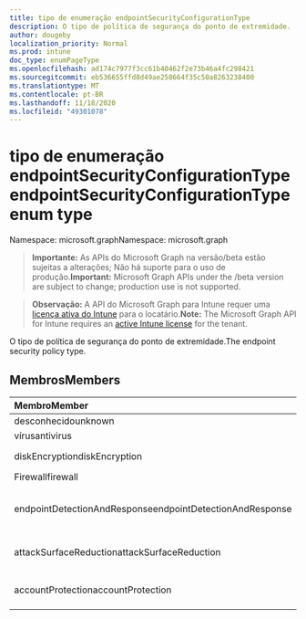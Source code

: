 ```yaml
---
title: tipo de enumeração endpointSecurityConfigurationType
description: O tipo de política de segurança do ponto de extremidade.
author: dougeby
localization_priority: Normal
ms.prod: intune
doc_type: enumPageType
ms.openlocfilehash: ad174c7977f3cc61b40462f2e73b46a4fc298421
ms.sourcegitcommit: eb536655ffd8d49ae258664f35c50a8263238400
ms.translationtype: MT
ms.contentlocale: pt-BR
ms.lasthandoff: 11/18/2020
ms.locfileid: "49301078"
---
```

# <a name="endpointsecurityconfigurationtype-enum-type"></a><span data-ttu-id="7c03e-103">tipo de enumeração endpointSecurityConfigurationType</span><span class="sxs-lookup"><span data-stu-id="7c03e-103">endpointSecurityConfigurationType enum type</span></span>

<span data-ttu-id="7c03e-104">Namespace: microsoft.graph</span><span class="sxs-lookup"><span data-stu-id="7c03e-104">Namespace: microsoft.graph</span></span>

> <span data-ttu-id="7c03e-105">**Importante:** As APIs do Microsoft Graph na versão/beta estão sujeitas a alterações; Não há suporte para o uso de produção.</span><span class="sxs-lookup"><span data-stu-id="7c03e-105">**Important:** Microsoft Graph APIs under the /beta version are subject to change; production use is not supported.</span></span>

> <span data-ttu-id="7c03e-106">**Observação:** A API do Microsoft Graph para Intune requer uma [licença ativa do Intune](https://go.microsoft.com/fwlink/?linkid=839381) para o locatário.</span><span class="sxs-lookup"><span data-stu-id="7c03e-106">**Note:** The Microsoft Graph API for Intune requires an [active Intune license](https://go.microsoft.com/fwlink/?linkid=839381) for the tenant.</span></span>

<span data-ttu-id="7c03e-107">O tipo de política de segurança do ponto de extremidade.</span><span class="sxs-lookup"><span data-stu-id="7c03e-107">The endpoint security policy type.</span></span>

## <a name="members"></a><span data-ttu-id="7c03e-108">Membros</span><span class="sxs-lookup"><span data-stu-id="7c03e-108">Members</span></span>
|<span data-ttu-id="7c03e-109">Membro</span><span class="sxs-lookup"><span data-stu-id="7c03e-109">Member</span></span>|<span data-ttu-id="7c03e-110">Valor</span><span class="sxs-lookup"><span data-stu-id="7c03e-110">Value</span></span>|<span data-ttu-id="7c03e-111">Descrição</span><span class="sxs-lookup"><span data-stu-id="7c03e-111">Description</span></span>|
|:---|:---|:---|
|<span data-ttu-id="7c03e-112">desconhecido</span><span class="sxs-lookup"><span data-stu-id="7c03e-112">unknown</span></span>|<span data-ttu-id="7c03e-113">,0</span><span class="sxs-lookup"><span data-stu-id="7c03e-113">0</span></span>|<span data-ttu-id="7c03e-114">Unknown.</span><span class="sxs-lookup"><span data-stu-id="7c03e-114">Unknown.</span></span>|
|<span data-ttu-id="7c03e-115">vírus</span><span class="sxs-lookup"><span data-stu-id="7c03e-115">antivirus</span></span>|<span data-ttu-id="7c03e-116">1</span><span class="sxs-lookup"><span data-stu-id="7c03e-116">1</span></span>|<span data-ttu-id="7c03e-117">Vírus.</span><span class="sxs-lookup"><span data-stu-id="7c03e-117">Antivirus.</span></span>|
|<span data-ttu-id="7c03e-118">diskEncryption</span><span class="sxs-lookup"><span data-stu-id="7c03e-118">diskEncryption</span></span>|<span data-ttu-id="7c03e-119">duas</span><span class="sxs-lookup"><span data-stu-id="7c03e-119">2</span></span>|<span data-ttu-id="7c03e-120">Criptografia de disco.</span><span class="sxs-lookup"><span data-stu-id="7c03e-120">Disk encryption.</span></span>|
|<span data-ttu-id="7c03e-121">Firewall</span><span class="sxs-lookup"><span data-stu-id="7c03e-121">firewall</span></span>|<span data-ttu-id="7c03e-122">3D</span><span class="sxs-lookup"><span data-stu-id="7c03e-122">3</span></span>|<span data-ttu-id="7c03e-123">Firewall.</span><span class="sxs-lookup"><span data-stu-id="7c03e-123">Firewall.</span></span>|
|<span data-ttu-id="7c03e-124">endpointDetectionAndResponse</span><span class="sxs-lookup"><span data-stu-id="7c03e-124">endpointDetectionAndResponse</span></span>|<span data-ttu-id="7c03e-125">4 </span><span class="sxs-lookup"><span data-stu-id="7c03e-125">4</span></span>|<span data-ttu-id="7c03e-126">Detecção e resposta do terminal.</span><span class="sxs-lookup"><span data-stu-id="7c03e-126">Endpoint detection and response.</span></span>|
|<span data-ttu-id="7c03e-127">attackSurfaceReduction</span><span class="sxs-lookup"><span data-stu-id="7c03e-127">attackSurfaceReduction</span></span>|<span data-ttu-id="7c03e-128">5 </span><span class="sxs-lookup"><span data-stu-id="7c03e-128">5</span></span>|<span data-ttu-id="7c03e-129">Redução da superfície do ataque.</span><span class="sxs-lookup"><span data-stu-id="7c03e-129">Attack surface reduction.</span></span>|
|<span data-ttu-id="7c03e-130">accountProtection</span><span class="sxs-lookup"><span data-stu-id="7c03e-130">accountProtection</span></span>|<span data-ttu-id="7c03e-131">6 </span><span class="sxs-lookup"><span data-stu-id="7c03e-131">6</span></span>|<span data-ttu-id="7c03e-132">Proteção de conta.</span><span class="sxs-lookup"><span data-stu-id="7c03e-132">Account protection.</span></span>|




